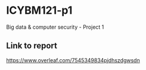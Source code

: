 # ICYBM121-p1
Big data &amp; computer security - Project 1

## Link to report
https://www.overleaf.com/7545349834pjdhszdgwsdn
